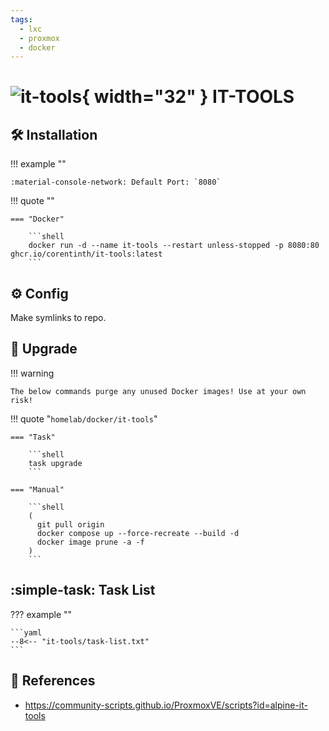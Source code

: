 ```yaml
---
tags:
  - lxc
  - proxmox
  - docker
---
```

# ![it-tools](https://github.com/CorentinTh/it-tools/raw/refs/heads/main/public/safari-pinned-tab.svg){ width="32" } IT-TOOLS

## :hammer_and_wrench: Installation

!!! example ""

    :material-console-network: Default Port: `8080`

!!! quote ""

    === "Docker"

        ```shell
        docker run -d --name it-tools --restart unless-stopped -p 8080:80 ghcr.io/corentinth/it-tools:latest
        ```

## :gear: Config

Make symlinks to repo.

## :rocket: Upgrade

!!! warning

    The below commands purge any unused Docker images! Use at your own risk!

!!! quote "`homelab/docker/it-tools`"

    === "Task"

        ```shell
        task upgrade
        ```
        
    === "Manual"
    
        ```shell
        (
          git pull origin
          docker compose up --force-recreate --build -d
          docker image prune -a -f
        )
        ```

## :simple-task: Task List

??? example ""

    ```yaml
    --8<-- "it-tools/task-list.txt"
    ```

## :link: References

- <https://community-scripts.github.io/ProxmoxVE/scripts?id=alpine-it-tools>

